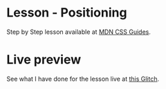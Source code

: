 # Lesson - Positioning

Step by Step lesson available at [MDN CSS Guides](https://developer.mozilla.org/en-US/docs/Learn/CSS/CSS_layout/Positioning).

# Live preview

See what I have done for the lesson live at [this Glitch](https://titanium-slender-swim.glitch.me/CSS/Lesson%20-%20Positioning/).
